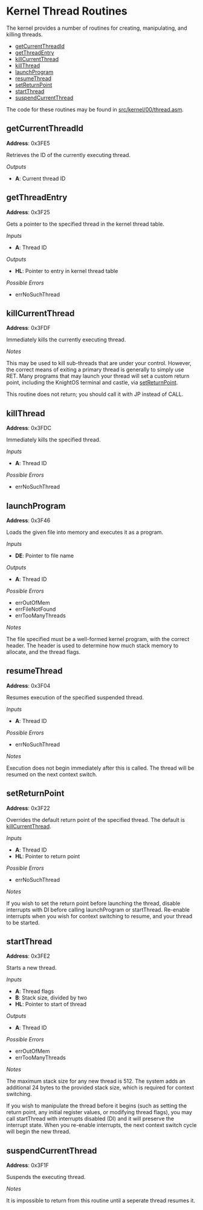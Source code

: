 # Kernel Thread Routines

The kernel provides a number of routines for creating, manipulating, and killing threads.

* [getCurrentThreadId](#getcurrentthreadid)
* [getThreadEntry](#getthreadentry)
* [killCurrentThread](#killcurrentthread)
* [killThread](#killthread)
* [launchProgram](#launchprogram)
* [resumeThread](#resumethread)
* [setReturnPoint](#setreturnpoint)
* [startThread](#startthread)
* [suspendCurrentThread](#suspendcurrentthread)

The code for these routines may be found in
[src/kernel/00/thread.asm](https://github.com/SirCmpwn/KnightOS/blob/master/src/kernel/00/thread.asm).

## getCurrentThreadId

**Address**: 0x3FE5

Retrieves the ID of the currently executing thread.

*Outputs*

* **A**: Current thread ID

## getThreadEntry

**Address**: 0x3F25

Gets a pointer to the specified thread in the kernel thread table.

*Inputs*

* **A**: Thread ID

*Outputs*

* **HL**: Pointer to entry in kernel thread table

*Possible Errors*

* errNoSuchThread

## killCurrentThread

**Address**: 0x3FDF

Immediately kills the currently executing thread.

*Notes*

This may be used to kill sub-threads that are under your control. However, the correct
means of exiting a primary thread is generally to simply use RET. Many programs that
may launch your thread will set a custom return point, including the KnightOS terminal
and castle, via [setReturnPoint](#setReturnPoint).

This routine does not return; you should call it with JP instead of CALL.

## killThread

**Address**: 0x3FDC

Immediately kills the specified thread.

*Inputs*

* **A**: Thread ID

*Possible Errors*

* errNoSuchThread

## launchProgram

**Address**: 0x3F46

Loads the given file into memory and executes it as a program.

*Inputs*

* **DE**: Pointer to file name

*Outputs*

* **A**: Thread ID

*Possible Errors*

* errOutOfMem
* errFileNotFound
* errTooManyThreads

*Notes*

The file specified must be a well-formed kernel program, with the correct header. The
header is used to determine how much stack memory to allocate, and the thread flags.

## resumeThread

**Address**: 0x3F04

Resumes execution of the specified suspended thread.

*Inputs*

* **A**: Thread ID

*Possible Errors*

* errNoSuchThread

*Notes*

Execution does not begin immediately after this is called. The thread will be resumed
on the next context switch.

## setReturnPoint

**Address**: 0x3F22

Overrides the default return point of the specified thread. The default is
[killCurrentThread](#killcurrentthread).

*Inputs*

* **A**: Thread ID
* **HL**: Pointer to return point

*Possible Errors*

* errNoSuchThread

*Notes*

If you wish to set the return point before launching the thread, disable interrupts with
DI before calling launchProgram or startThread. Re-enable interrupts when you wish for
context switching to resume, and your thread to be started.


## startThread

**Address**: 0x3FE2

Starts a new thread.

*Inputs*

* **A**: Thread flags
* **B**: Stack size, divided by two
* **HL**: Pointer to start of thread

*Outputs*

* **A**: Thread ID

*Possible Errors*

* errOutOfMem
* errTooManyThreads

*Notes*

The maximum stack size for any new thread is 512. The system adds an additional 24 bytes to
the provided stack size, which is required for context switching.

If you wish to manipulate the thread before it begins (such as setting the return point, any
initial register values, or modifying thread flags), you may call startThread with interrupts
disabled (DI) and it will preserve the interrupt state. When you re-enable interrupts, the
next context switch cycle will begin the new thread.

## suspendCurrentThread

**Address**: 0x3F1F

Suspends the executing thread.

*Notes*

It is impossible to return from this routine until a seperate thread resumes it.